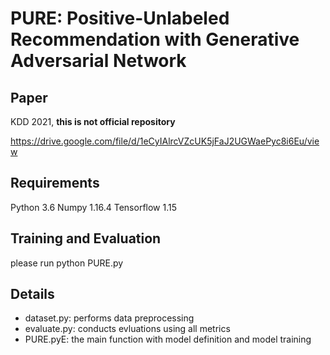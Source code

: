 # PURE: Positive-Unlabeled Recommendation with Generative Adversarial Network 

## Paper
KDD 2021, **this is not official repository**

https://drive.google.com/file/d/1eCyIAlrcVZcUK5jFaJ2UGWaePyc8i6Eu/view

## Requirements
Python 3.6
Numpy 1.16.4
Tensorflow 1.15

## Training and Evaluation
please run
python PURE.py

## Details
- dataset.py: performs data preprocessing
- evaluate.py: conducts evluations using all metrics
- PURE.pyE: the main function with model definition and model training
